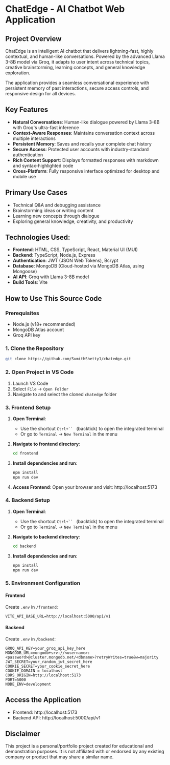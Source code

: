 # ChatEdge - AI Chatbot Web Application

## Project Overview
ChatEdge is an intelligent AI chatbot that delivers lightning-fast, highly contextual, and human-like conversations. Powered by the advanced Llama 3-8B model via Groq, it adapts to user intent across technical topics, creative brainstorming, learning concepts, and general knowledge exploration.

The application provides a seamless conversational experience with persistent memory of past interactions, secure access controls, and responsive design for all devices.

## Key Features
- **Natural Conversations**: Human-like dialogue powered by Llama 3-8B with Groq's ultra-fast inference
- **Context-Aware Responses**: Maintains conversation context across multiple interactions
- **Persistent Memory**: Saves and recalls your complete chat history
- **Secure Access**: Protected user accounts with industry-standard authentication
- **Rich Content Support**: Displays formatted responses with markdown and syntax-highlighted code
- **Cross-Platform**: Fully responsive interface optimized for desktop and mobile use

## Primary Use Cases
- Technical Q&A and debugging assistance
- Brainstorming ideas or writing content
- Learning new concepts through dialogue
- Exploring general knowledge, creativity, and productivity


## Technologies Used:
- **Frontend**: HTML, CSS, TypeScript, React, Material UI (MUI)
- **Backend**: TypeScript, Node.js, Express 
- **Authentication**: JWT (JSON Web Tokens), Bcrypt
- **Database**: MongoDB (Cloud-hosted via MongoDB Atlas, using Mongoose)
- **AI API**: Groq with Llama 3-8B model
- **Build Tools**: Vite

## How to Use This Source Code

### Prerequisites
- Node.js (v18+ recommended)
- MongoDB Atlas account
- Groq API key

### 1. Clone the Repository
```bash
git clone https://github.com/SumithShetty1/chatedge.git
```

### 2. Open Project in VS Code
1. Launch VS Code
2. Select `File` → `Open Folder`
3. Navigate to and select the cloned `chatedge` folder

### 3. Frontend Setup
1. **Open Terminal**:
   - Use the shortcut `Ctrl+`` ` (backtick) to open the integrated terminal
   - Or go to `Terminal` → `New Terminal` in the menu

2. **Navigate to frontend directory**:
   ```bash
   cd frontend
   ```

3. **Install dependencies and run**:
   ```bash
   npm install
   npm run dev
   ```

3. **Access Frontend**:
   Open your browser and visit: http://localhost:5173

### 4. Backend Setup
1. **Open Terminal**:
   - Use the shortcut `Ctrl+`` ` (backtick) to open the integrated terminal
   - Or go to `Terminal` → `New Terminal` in the menu

2. **Navigate to backend directory**:
   ```bash
   cd backend
   ```

3. **Install dependencies and run**:
   ```bash
   npm install
   npm run dev
   ```

### 5. Environment Configuration

#### Frontend
Create `.env` in `/frontend`:
```env
VITE_API_BASE_URL=http://localhost:5000/api/v1
```

#### Backend
Create `.env` in `/backend`:
```env
GROQ_API_KEY=your_groq_api_key_here
MONGODB_URL=mongodb+srv://<username>:<password>@cluster.mongodb.net/<dbname>?retryWrites=true&w=majority
JWT_SECRET=your_random_jwt_secret_here
COOKIE_SECRET=your_cookie_secret_here
COOKIE_DOMAIN = localhost
CORS_ORIGIN=http://localhost:5173
PORT=5000
NODE_ENV=development
```

## Access the Application
- Frontend: http://localhost:5173
- Backend API: http://localhost:5000/api/v1


## Disclaimer
This project is a personal/portfolio project created for educational and demonstration purposes. It is not affiliated with or endorsed by any existing company or product that may share a similar name.
